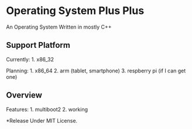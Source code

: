 Operating System Plus Plus
================================

An Operating System Written in mostly C++

Support Platform
----------------

Currently:
	1. x86_32

Planning:
	1. x86_64
	2. arm (tablet, smartphone)
	3. respberry pi (if I can get one)

Overview
--------

Features:
	1. multiboot2
	2. working

*Release Under MIT License. 
